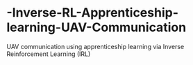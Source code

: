 # -Inverse-RL-Apprenticeship-learning-UAV-Communication
UAV communication using apprenticeship learning via Inverse Reinforcement Learning (IRL)
